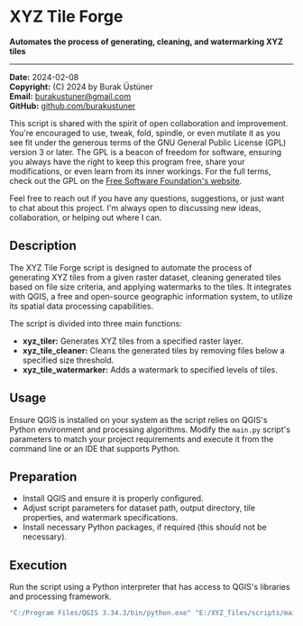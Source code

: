# XYZ Tile Forge

**Automates the process of generating, cleaning, and watermarking XYZ tiles**

---

**Date:** 2024-02-08  
**Copyright:** (C) 2024 by Burak Üstüner  
**Email:** [burakustuner@gmail.com](mailto:burakustuner@gmail.com)  
**GitHub:** [github.com/burakustuner](https://github.com/burakustuner)

This script is shared with the spirit of open collaboration and improvement. You're encouraged to use, tweak, fold, spindle, or even mutilate it as you see fit under the generous terms of the GNU General Public License (GPL) version 3 or later. The GPL is a beacon of freedom for software, ensuring you always have the right to keep this program free, share your modifications, or even learn from its inner workings. For the full terms, check out the GPL on the [Free Software Foundation's website](https://www.fsf.org/).

Feel free to reach out if you have any questions, suggestions, or just want to chat about this project. I'm always open to discussing new ideas, collaboration, or helping out where I can.

## Description

The XYZ Tile Forge script is designed to automate the process of generating XYZ tiles from a given raster dataset, cleaning generated tiles based on file size criteria, and applying watermarks to the tiles. It integrates with QGIS, a free and open-source geographic information system, to utilize its spatial data processing capabilities.

The script is divided into three main functions:
- **xyz_tiler:** Generates XYZ tiles from a specified raster layer.
- **xyz_tile_cleaner:** Cleans the generated tiles by removing files below a specified size threshold.
- **xyz_tile_watermarker:** Adds a watermark to specified levels of tiles.

## Usage

Ensure QGIS is installed on your system as the script relies on QGIS's Python environment and processing algorithms. Modify the `main.py` script's parameters to match your project requirements and execute it from the command line or an IDE that supports Python.

## Preparation

- Install QGIS and ensure it is properly configured.
- Adjust script parameters for dataset path, output directory, tile properties, and watermark specifications.
- Install necessary Python packages, if required (this should not be necessary).

## Execution

Run the script using a Python interpreter that has access to QGIS's libraries and processing framework.

```bash
"C:/Program Files/QGIS 3.34.3/bin/python.exe" "E:/XYZ_Tiles/scripts/main.py"
